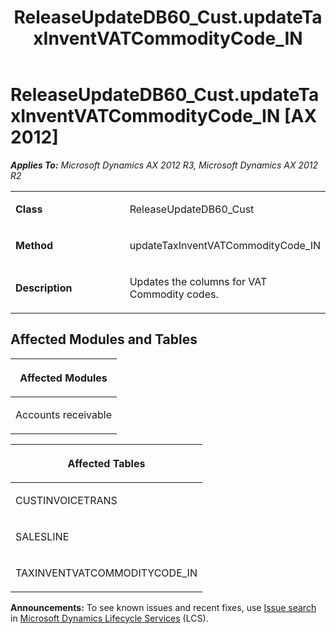 ﻿---
title: ReleaseUpdateDB60_Cust.updateTaxInventVATCommodityCode_IN
TOCTitle: ReleaseUpdateDB60_Cust.updateTaxInventVATCommodityCode_IN
ms:assetid: 81e7c01d-29c7-170e-a779-591f0fe3ec16
ms:mtpsurl: https://msdn.microsoft.com/en-us/library/JJ685936(v=AX.60)
ms:contentKeyID: 49709389
ms.date: 05/18/2015
mtps_version: v=AX.60
---

# ReleaseUpdateDB60\_Cust.updateTaxInventVATCommodityCode\_IN [AX 2012]


_**Applies To:** Microsoft Dynamics AX 2012 R3, Microsoft Dynamics AX 2012 R2_

<table>
<colgroup>
<col style="width: 50%" />
<col style="width: 50%" />
</colgroup>
<tbody>
<tr class="odd">
<td><p><strong>Class</strong></p></td>
<td><p>ReleaseUpdateDB60_Cust</p></td>
</tr>
<tr class="even">
<td><p><strong>Method</strong></p></td>
<td><p>updateTaxInventVATCommodityCode_IN</p></td>
</tr>
<tr class="odd">
<td><p><strong>Description</strong></p></td>
<td><p>Updates the columns for VAT Commodity codes.</p></td>
</tr>
</tbody>
</table>


## Affected Modules and Tables

<table>
<colgroup>
<col style="width: 100%" />
</colgroup>
<thead>
<tr class="header">
<th><p>Affected Modules</p></th>
</tr>
</thead>
<tbody>
<tr class="odd">
<td><p>Accounts receivable</p></td>
</tr>
</tbody>
</table>


<table>
<colgroup>
<col style="width: 100%" />
</colgroup>
<thead>
<tr class="header">
<th><p>Affected Tables</p></th>
</tr>
</thead>
<tbody>
<tr class="odd">
<td><p>CUSTINVOICETRANS</p></td>
</tr>
<tr class="even">
<td><p>SALESLINE</p></td>
</tr>
<tr class="odd">
<td><p>TAXINVENTVATCOMMODITYCODE_IN</p></td>
</tr>
</tbody>
</table>

  
**Announcements:** To see known issues and recent fixes, use [Issue search](http://go.microsoft.com/fwlink/?linkid=389258) in [Microsoft Dynamics Lifecycle Services](http://go.microsoft.com/fwlink/?linkid=306505) (LCS).

